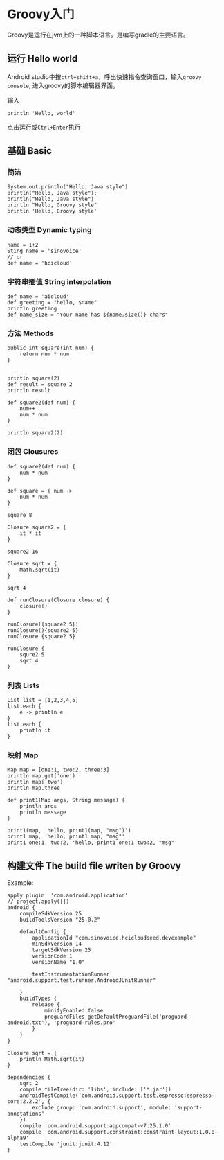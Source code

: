 # Groovy入门
Groovy是运行在jvm上的一种脚本语言。是编写gradle的主要语言。
## 运行 Hello world
Android studio中按`ctrl+shift+a`，呼出快速指令查询窗口，输入`groovy console`, 进入groovy的脚本编辑器界面。

输入

	println 'Hello, world'

点击运行或`Ctrl+Enter`执行

## 基础 Basic 

### 简洁

    System.out.println("Hello, Java style")
    println("Hello, Java style");
    println("Hello, Java style")
    println "Hello, Groovy style"
    println 'Hello, Groovy style'
### 动态类型 Dynamic typing

	name = 1+2
	Sting name = 'sinovoice'
	// or
	def name = 'hcicloud'
    
### 字符串插值 String interpolation

	def name = 'aicloud'
	def greeting = "hello, $name"
	println greeting
	def name_size = "Your name has ${name.size()} chars"
### 方法 Methods
	public int square(int num) {
        return num * num
	}
	
	
	println square(2)
	def result = square 2
	println result
	
	def square2(def num) {
	    num++
	    num * num
	}
	
	println square2(2)

### 闭包 Clousures

	def square2(def num) {
	    num * num
	}
	
	def square = { num ->
	    num * num
	}
	
	square 8
	
	Closure square2 = {
	    it * it
	}
	
	square2 16

	Closure sqrt = {
		Math.sqrt(it)
	}

	sqrt 4

	def runClosure(Closure closure) {
	    closure()
	}
	
	runClosure({square2 5})
	runClosure(){square2 5}
	runClosure {square2 5}

	runClosure {
		squre2 5
		sqrt 4
	}

### 列表 Lists

    List list = [1,2,3,4,5]
    list.each {
        e -> println e
    }
    list.each {
        println it
    }

### 映射 Map

    Map map = [one:1, two:2, three:3]
    println map.get('one')
    println map['two']
    println map.three
    
    def print1(Map args, String message) {
        println args
        println message
    }
    
    print1(map, 'hello, print1(map, "msg")')
    print1 map, 'hello, print1 map, "msg"'
    print1 one:1, two:2, 'hello, print1 one:1 two:2, "msg"'



## 构建文件 The build file writen by Groovy

Example:

	
	apply plugin: 'com.android.application'
	// project.apply([])
	android {
	    compileSdkVersion 25
	    buildToolsVersion "25.0.2"
	
	    defaultConfig {
	        applicationId "com.sinovoice.hcicloudseed.devexample"
	        minSdkVersion 14
	        targetSdkVersion 25
	        versionCode 1
	        versionName "1.0"
	
	        testInstrumentationRunner "android.support.test.runner.AndroidJUnitRunner"
	
	    }
	    buildTypes {
	        release {
	            minifyEnabled false
	            proguardFiles getDefaultProguardFile('proguard-android.txt'), 'proguard-rules.pro'
	        }
	    }
	}

	Closure sqrt = {
    	println Math.sqrt(it)
	}
	
	dependencies {
		sqrt 2
	    compile fileTree(dir: 'libs', include: ['*.jar'])
	    androidTestCompile('com.android.support.test.espresso:espresso-core:2.2.2', {
	        exclude group: 'com.android.support', module: 'support-annotations'
	    })
	    compile 'com.android.support:appcompat-v7:25.1.0'
	    compile 'com.android.support.constraint:constraint-layout:1.0.0-alpha9'
	    testCompile 'junit:junit:4.12'
	}

